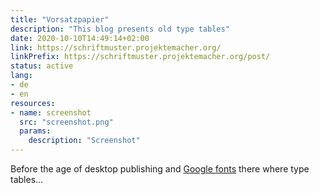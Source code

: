 ```yaml
---
title: "Vorsatzpapier"
description: "This blog presents old type tables"
date: 2020-10-10T14:49:14+02:00
link: https://schriftmuster.projektemacher.org/
linkPrefix: https://schriftmuster.projektemacher.org/post/
status: active
lang:
- de
- en
resources:
- name: screenshot
  src: "screenshot.png"
  params:
    description: "Screenshot"
---
```


Before the age of desktop publishing and [Google fonts](https://fonts.google.com/) there where type tables...
